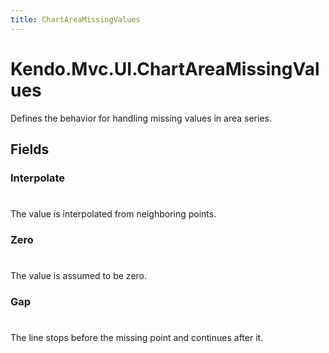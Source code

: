 ```yaml
---
title: ChartAreaMissingValues
---
```


# Kendo.Mvc.UI.ChartAreaMissingValues
Defines the behavior for handling missing values in area series.


## Fields


### Interpolate
#
The value is interpolated from neighboring points.

### Zero
#
The value is assumed to be zero.

### Gap
#
The line stops before the missing point and continues after it.




